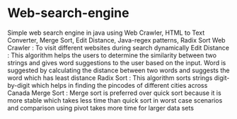 # Web-search-engine
Simple web search engine in java using Web Crawler, HTML to Text Converter, Merge Sort, Edit Distance, Java-regex patterns, Radix Sort
Web Crawler : To visit different websites during search dynamically
Edit Distance : This algorithm helps the users to determine the similarity between two strings and gives word suggestions to the user based on the input. Word is suggested by calculating the distance between two words and suggests the word which has least distance 
Radix Sort : This algorithm sorts strings digit-by-digit which helps in finding the pincodes of different cities across Canada
Merge Sort : Merge sort is preferred over quick sort because it is more stable which takes less time than quick sort in worst case scenarios and comparison using pivot takes more time for larger data sets
